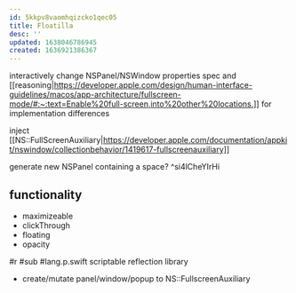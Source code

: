 ```yaml
---
id: 5kkpv8vaomhqizcko1qec05
title: Floatilla
desc: ''
updated: 1638046786945
created: 1636921386367
---
```


interactively change NSPanel/NSWindow properties
spec and [[reasoning|https://developer.apple.com/design/human-interface-guidelines/macos/app-architecture/fullscreen-mode/#:~:text=Enable%20full-screen,into%20other%20locations.]] for implementation differences

inject [[NS::FullScreenAuxiliary|https://developer.apple.com/documentation/appkit/nswindow/collectionbehavior/1419617-fullscreenauxiliary]]

generate new NSPanel containing a space? ^si4lCheYIrHi

## functionality
- maximizeable
- clickThrough
- floating
- opacity

#r #sub #lang.p.swift
scriptable reflection library

- create/mutate panel/window/popup to NS::FullscreenAuxiliary